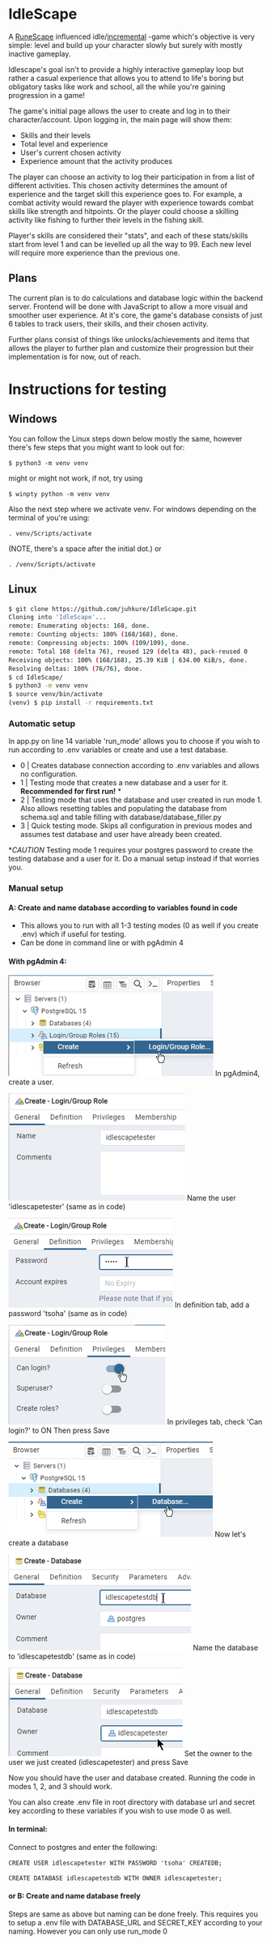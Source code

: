 # IdleScape

A [RuneScape](https://www.runescape.com/) influenced idle/[incremental](https://en.wikipedia.org/wiki/Incremental_game) -game which's objective is very simple: level and build up your character slowly but surely with mostly inactive gameplay.

Idlescape's goal isn't to provide a highly interactive gameplay loop but rather a casual experience that allows you to attend to life's boring but obligatory tasks like work and school, all the while you're gaining progression in a game!

The game's initial page allows the user to create and log in to their character/account. Upon logging in, the main page will show them:

- Skills and their levels
- Total level and experience
- User's current chosen activity
- Experience amount that the activity produces

The player can choose an activity to log their participation in from a list of different activities. This chosen activity determines the amount of experience and the target skill this experience goes to. For example, a combat activity would reward the player with experience towards combat skills like strength and hitpoints. Or the player could choose a skilling activity like fishing to further their levels in the fishing skill.

Player's skills are considered their "stats", and each of these stats/skills start from level 1 and can be levelled up all the way to 99. Each new level will require more experience than the previous one.

## Plans

The current plan is to do calculations and database logic within the backend server. Frontend will be done with JavaScript to allow a more visual and smoother user experience. At it's core, the game's database consists of just 6 tables to track users, their skills, and their chosen activity.

Further plans consist of things like unlocks/achievements and items that allows the player to further plan and customize their progression but their implementation is for now, out of reach.

# Instructions for testing

## Windows

You can follow the Linux steps down below mostly the same, however there's few steps that you might want to look out for:

```
$ python3 -m venv venv
```

might or might not work, if not, try using

```
$ winpty python -m venv venv
```

Also the next step where we activate venv. For windows depending on the terminal of you're using:

```
. venv/Scripts/activate
```

(NOTE, there's a space after the initial dot.)
or 

```
. /venv/Scripts/activate
```

## Linux

```sh
$ git clone https://github.com/juhkure/IdleScape.git
Cloning into 'IdleScape'...
remote: Enumerating objects: 168, done.
remote: Counting objects: 100% (168/168), done.
remote: Compressing objects: 100% (109/109), done.
remote: Total 168 (delta 76), reused 129 (delta 48), pack-reused 0
Receiving objects: 100% (168/168), 25.39 KiB | 634.00 KiB/s, done.
Resolving deltas: 100% (76/76), done.
$ cd IdleScape/
$ python3 -m venv venv
$ source venv/bin/activate
(venv) $ pip install -r requirements.txt
```

### Automatic setup ###

In app.py on line 14 variable 'run_mode' allows you to choose if you wish to run according to .env variables or create and use a test database.
* 0 | Creates database connection according to .env variables and allows no configuration.
* 1 | Testing mode that creates a new database and a user for it. **Recommended for first run!** *
* 2 | Testing mode that uses the database and user created in run mode 1. Also allows resetting tables and populating the database from schema.sql and table filling with database/database_filler.py
* 3 | Quick testing mode. Skips all configuration in previous modes and assumes test database and user have already been created.

**CAUTION* Testing mode 1 requires your postgres password to create the testing database and a user for it. Do a manual setup instead if that worries you.

### Manual setup ###

#### A: Create and name database according to variables found in code ####
* This allows you to run with all 1-3 testing modes (0 as well if you create .env) which if useful for testing.
* Can be done in command line or with pgAdmin 4

#### With pgAdmin 4: ####

![Create user](https://github.com/juhkure/IdleScape/blob/main/readme_images/create_user.png)
In pgAdmin4, create a user.

![Name user](https://github.com/juhkure/IdleScape/blob/main/readme_images/user_name.png)
Name the user 'idlescapetester' (same as in code)

![Password](https://github.com/juhkure/IdleScape/blob/main/readme_images/password.png)
In definition tab, add a password 'tsoha' (same as in code)

![Can login](https://github.com/juhkure/IdleScape/blob/main/readme_images/can_login.png)
In privileges tab, check 'Can login?' to ON
Then press Save

![Create database](https://github.com/juhkure/IdleScape/blob/main/readme_images/create_db.png)
Now let's create a database

![Name database](https://github.com/juhkure/IdleScape/blob/main/readme_images/db_name.png)
Name the database to 'idlescapetestdb' (same as in code)

![Set owner](https://github.com/juhkure/IdleScape/blob/main/readme_images/db_owner.png)
Set the owner to the user we just created (idlescapetester) and press Save

Now you should have the user and database created. Running the code in modes 1, 2, and 3 should work.

You can also create .env file in root directory with database url and secret key according to these variables if you wish to use mode 0 as well.

#### In terminal: ####

Connect to postgres and enter the following:

```
CREATE USER idlescapetester WITH PASSWORD 'tsoha' CREATEDB;
```

```
CREATE DATABASE idlescapetestdb WITH OWNER idlescapetester;
```

#### or B: Create and name database freely ####

Steps are same as above but naming can be done freely. This requires you to setup a .env file with DATABASE_URL and SECRET_KEY according to your naming.
However you can only use run_mode 0 
